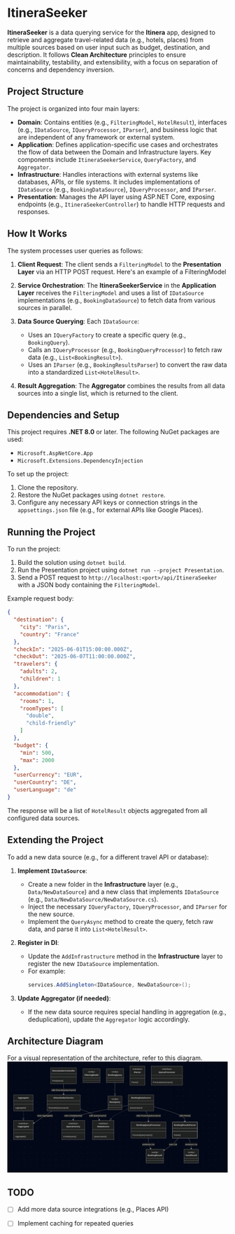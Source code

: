 # ItineraSeeker

**ItineraSeeker** is a data querying service for the **Itinera** app, designed to retrieve and aggregate travel-related data (e.g., hotels, places) from multiple sources based on user input such as budget, destination, and description. It follows **Clean Architecture** principles to ensure maintainability, testability, and extensibility, with a focus on separation of concerns and dependency inversion.

## Project Structure

The project is organized into four main layers:

- **Domain**: Contains entities (e.g., `FilteringModel`, `HotelResult`), interfaces (e.g., `IDataSource`, `IQueryProcessor`, `IParser`), and business logic that are independent of any framework or external system.
- **Application**: Defines application-specific use cases and orchestrates the flow of data between the Domain and Infrastructure layers. Key components include `ItineraSeekerService`, `QueryFactory`, and `Aggregator`.
- **Infrastructure**: Handles interactions with external systems like databases, APIs, or file systems. It includes implementations of `IDataSource` (e.g., `BookingDataSource`), `IQueryProcessor`, and `IParser`.
- **Presentation**: Manages the API layer using ASP.NET Core, exposing endpoints (e.g., `ItineraSeekerController`) to handle HTTP requests and responses.

## How It Works

The system processes user queries as follows:

1. **Client Request**: The client sends a `FilteringModel` to the **Presentation Layer** via an HTTP POST request. Here's an example of a FilteringModel

2. **Service Orchestration**: The **ItineraSeekerService** in the **Application Layer** receives the `FilteringModel` and uses a list of `IDataSource` implementations (e.g., `BookingDataSource`) to fetch data from various sources in parallel.
3. **Data Source Querying**: Each `IDataSource`:
   - Uses an `IQueryFactory` to create a specific query (e.g., `BookingQuery`).
   - Calls an `IQueryProcessor` (e.g., `BookingQueryProcessor`) to fetch raw data (e.g., `List<BookingResult>`).
   - Uses an `IParser` (e.g., `BookingResultsParser`) to convert the raw data into a standardized `List<HotelResult>`.
4. **Result Aggregation**: The **Aggregator** combines the results from all data sources into a single list, which is returned to the client.

## Dependencies and Setup

This project requires **.NET 8.0** or later. The following NuGet packages are used:

- `Microsoft.AspNetCore.App`
- `Microsoft.Extensions.DependencyInjection`

To set up the project:

1. Clone the repository.
2. Restore the NuGet packages using `dotnet restore`.
3. Configure any necessary API keys or connection strings in the `appsettings.json` file (e.g., for external APIs like Google Places).

## Running the Project

To run the project:

1. Build the solution using `dotnet build`.
2. Run the Presentation project using `dotnet run --project Presentation`.
3. Send a POST request to `http://localhost:<port>/api/ItineraSeeker` with a JSON body containing the `FilteringModel`.

Example request body:

```json
{
  "destination": {
    "city": "Paris",
    "country": "France"
  },
  "checkIn": "2025-06-01T15:00:00.000Z",
  "checkOut": "2025-06-07T11:00:00.000Z",
  "travelers": {
    "adults": 2,
    "children": 1
  },
  "accommodation": {
    "rooms": 1,
    "roomTypes": [
      "double",
      "child-friendly"
    ]
  },
  "budget": {
    "min": 500,
    "max": 2000
  },
  "userCurrency": "EUR",
  "userCountry": "DE",
  "userLanguage": "de"
}
```

The response will be a list of `HotelResult` objects aggregated from all configured data sources.

## Extending the Project

To add a new data source (e.g., for a different travel API or database):

1. **Implement `IDataSource`**:

   - Create a new folder in the **Infrastructure** layer (e.g., `Data/NewDataSource`) and a new class that implements `IDataSource` (e.g., `Data/NewDataSource/NewDataSource.cs`).
   - Inject the necessary `IQueryFactory`, `IQueryProcessor`, and `IParser` for the new source.
   - Implement the `QueryAsync` method to create the query, fetch raw data, and parse it into `List<HotelResult>`.

2. **Register in DI**:

   - Update the `AddInfrastructure` method in the **Infrastructure** layer to register the new `IDataSource` implementation.
   - For example:
     ```csharp
     services.AddSingleton<IDataSource, NewDataSource>();
     ```

3. **Update Aggregator (if needed)**:
   - If the new data source requires special handling in aggregation (e.g., deduplication), update the `Aggregator` logic accordingly.

## Architecture Diagram

For a visual representation of the architecture, refer to this diagram.
![Architecture Diagram](./assets/architecture.png)

##  TODO

* [ ] Add more data source integrations (e.g., Places API)
* [ ] Implement caching for repeated queries

